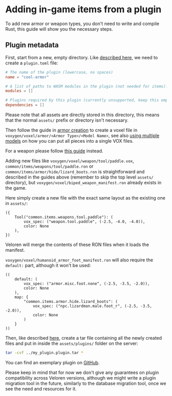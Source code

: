 # Adding in-game items from a plugin

To add new armor or weapon types, you don't need to write and compile Rust,
this guide will show you the necessary steps.

## Plugin metadata

First, start from a new, empty directory.
Like [described here](writing-a-plugin.md), we need to create a
`plugin.toml` file:

```toml
# The name of the plugin (lowercase, no spaces)
name = "cool-armor"

# A list of paths to WASM modules in the plugin (not needed for items).
modules = []

# Plugins required by this plugin (currently unsupported, keep this empty)
dependencies = []
```

Please note that all assets are directly stored in this directory,
this means that the normal `assets/` prefix or directory isn't necessary.

Then follow the guide in [armor creation](../guides/adding-armor/guide.md) to
create a voxel file in `voxygen/voxel/armor/<Armor Type>/<Model Name>`, see also
[using multiple models](../guides/multiple-models/guide.md) on how you can
put all pieces into a single VOX files.

For a weapon please follow [this guide](../guides/adding-weapons/guide.md) instead.

Adding new files like `voxygen/voxel/weapon/tool/paddle.vox`,
`common/items/weapons/tool/paddle.ron` or `common/items/armor/hide/lizard_boots.ron`
is straightforward and described in the guides above
(remember to skip the top level `assets/` directory), but
`voxygen/voxel/biped_weapon_manifest.ron` already exists in the game.

Here simply create a new file with the exact same layout as the existing one in `assets/`:

```ron
({
    Tool("common.items.weapons.tool.paddle"): (
        vox_spec: ("weapon.tool.paddle", (-2.5, -4.0, -4.0)),
        color: None
    ),
})
```

Veloren will merge the contents of these RON files when it loads the manifest.

`voxygen/voxel/humanoid_armor_foot_manifest.ron` will also require the `default:` part, although it won't be used:

```ron
((
    default: (
        vox_spec: ("armor.misc.foot.none", (-2.5, -3.5, -2.0)),
        color: None
    ),
    map: {
        "common.items.armor.hide.lizard_boots": (
            vox_spec: ("npc.lizardman.male.foot_r", (-2.5, -3.5, -2.0)),
            color: None
        )
    }
))
```

Then, like described [here](writing-a-plugin.md), create a tar file containing all
the newly created files and put in inside the `assets/plugins/` folder on the server:

```bash
tar -cvf ../my_plugin.plugin.tar *
```

You can find an exemplary plugin on [GitHub](https://github.com/cpetig/veloren-plugin-canoe).

Please keep in mind that for now we don't give any guarantees on plugin compatibility
across Veloren versions, although we might write a plugin migration tool in the
future, similarly to the database migration tool, once we see the need and resources for it.
